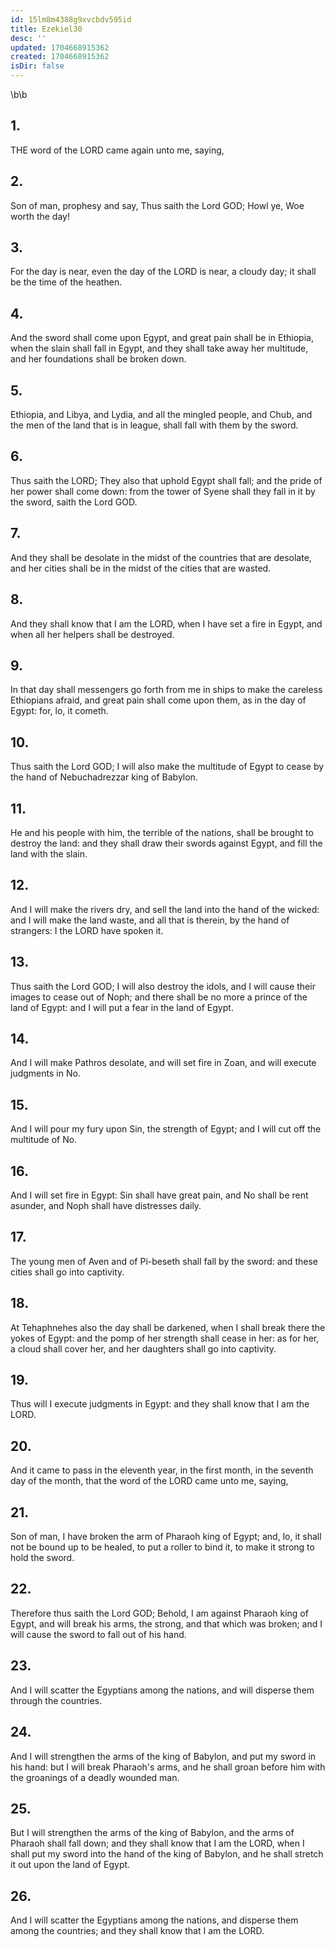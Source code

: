 ```yaml
---
id: 15lm8m4388g9xvcbdv595id
title: Ezekiel30
desc: ''
updated: 1704668915362
created: 1704668915362
isDir: false
---
```

\b\b
## 1.
THE word of the LORD came again unto me, saying,
## 2.
Son of man, prophesy and say, Thus saith the Lord GOD; Howl ye, Woe worth the day!
## 3.
For the day is near, even the day of the LORD is near, a cloudy day; it shall be the time of the heathen.
## 4.
And the sword shall come upon Egypt, and great pain shall be in Ethiopia, when the slain shall fall in Egypt, and they shall take away her multitude, and her foundations shall be broken down.
## 5.
Ethiopia, and Libya, and Lydia, and all the mingled people, and Chub, and the men of the land that is in league, shall fall with them by the sword.
## 6.
Thus saith the LORD; They also that uphold Egypt shall fall; and the pride of her power shall come down: from the tower of Syene shall they fall in it by the sword, saith the Lord GOD.
## 7.
And they shall be desolate in the midst of the countries that are desolate, and her cities shall be in the midst of the cities that are wasted.
## 8.
And they shall know that I am the LORD, when I have set a fire in Egypt, and when all her helpers shall be destroyed.
## 9.
In that day shall messengers go forth from me in ships to make the careless Ethiopians afraid, and great pain shall come upon them, as in the day of Egypt: for, lo, it cometh.
## 10.
Thus saith the Lord GOD; I will also make the multitude of Egypt to cease by the hand of Nebuchadrezzar king of Babylon.
## 11.
He and his people with him, the terrible of the nations, shall be brought to destroy the land: and they shall draw their swords against Egypt, and fill the land with the slain.
## 12.
And I will make the rivers dry, and sell the land into the hand of the wicked: and I will make the land waste, and all that is therein, by the hand of strangers: I the LORD have spoken it.
## 13.
Thus saith the Lord GOD; I will also destroy the idols, and I will cause their images to cease out of Noph; and there shall be no more a prince of the land of Egypt: and I will put a fear in the land of Egypt.
## 14.
And I will make Pathros desolate, and will set fire in Zoan, and will execute judgments in No.
## 15.
And I will pour my fury upon Sin, the strength of Egypt; and I will cut off the multitude of No.
## 16.
And I will set fire in Egypt: Sin shall have great pain, and No shall be rent asunder, and Noph shall have distresses daily.
## 17.
The young men of Aven and of Pi-beseth shall fall by the sword: and these cities shall go into captivity.
## 18.
At Tehaphnehes also the day shall be darkened, when I shall break there the yokes of Egypt: and the pomp of her strength shall cease in her: as for her, a cloud shall cover her, and her daughters shall go into captivity.
## 19.
Thus will I execute judgments in Egypt: and they shall know that I am the LORD.
## 20.
And it came to pass in the eleventh year, in the first month, in the seventh day of the month, that the word of the LORD came unto me, saying,
## 21.
Son of man, I have broken the arm of Pharaoh king of Egypt; and, lo, it shall not be bound up to be healed, to put a roller to bind it, to make it strong to hold the sword.
## 22.
Therefore thus saith the Lord GOD; Behold, I am against Pharaoh king of Egypt, and will break his arms, the strong, and that which was broken; and I will cause the sword to fall out of his hand.
## 23.
And I will scatter the Egyptians among the nations, and will disperse them through the countries.
## 24.
And I will strengthen the arms of the king of Babylon, and put my sword in his hand: but I will break Pharaoh's arms, and he shall groan before him with the groanings of a deadly wounded man.
## 25.
But I will strengthen the arms of the king of Babylon, and the arms of Pharaoh shall fall down; and they shall know that I am the LORD, when I shall put my sword into the hand of the king of Babylon, and he shall stretch it out upon the land of Egypt.
## 26.
And I will scatter the Egyptians among the nations, and disperse them among the countries; and they shall know that I am the LORD.
